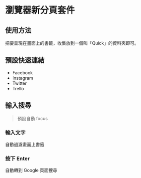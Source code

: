 # 瀏覽器新分頁套件

## 使用方法

把要呈現在畫面上的書籤，收集放到一個叫「Quick」的資料夾即可。

## 預設快速連結

- Facebook
- Instagram
- Twitter
- Trello

## 輸入搜尋

> 預設自動 focus

### 輸入文字

自動過濾畫面上書籤

### 按下 Enter

自動轉到 Google 頁面搜尋



